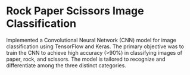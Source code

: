 # Rock Paper Scissors Image Classification

Implemented a Convolutional Neural Network (CNN) model for image classification using TensorFlow and Keras. The primary objective was to train the CNN to achieve high accuracy (>90%) in classifying images of paper, rock, and scissors. The model is tailored to recognize and differentiate among the three distinct categories.
